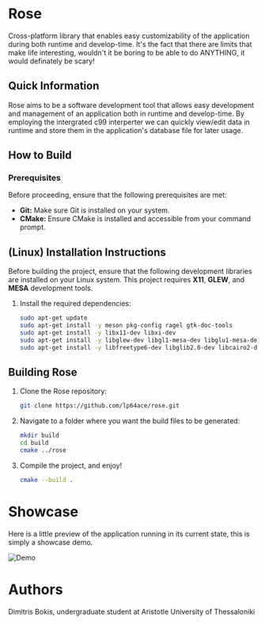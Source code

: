 # Rose

Cross-platform library that enables easy customizability of the application during both runtime and develop-time.
It's the fact that there are limits that make life interesting, wouldn't it be boring to be able to do ANYTHING, 
it would definately be scary!

## Quick Information

Rose aims to be a software development tool that allows easy development and management of an application both in runtime and develop-time. 
By employing the intergrated c99 interperter we can quickly view/edit data in runtime and store them in the application's database file for later usage.

## How to Build

### Prerequisites

Before proceeding, ensure that the following prerequisites are met:

- **Git:** Make sure Git is installed on your system.
- **CMake:** Ensure CMake is installed and accessible from your command prompt.

## (Linux) Installation Instructions

Before building the project, ensure that the following development libraries are installed on your Linux system.
This project requires **X11**, **GLEW**, and **MESA** development tools.

1. Install the required dependencies:

	```bash
	sudo apt-get update
	sudo apt-get install -y meson pkg-config ragel gtk-doc-tools
	sudo apt-get install -y libx11-dev libxi-dev
	sudo apt-get install -y libglew-dev libgl1-mesa-dev libglu1-mesa-dev
	sudo apt-get install -y libfreetype6-dev libglib2.0-dev libcairo2-dev
	```

## Building Rose

1. Clone the Rose repository:

	```bash
	git clone https://github.com/lp64ace/rose.git
	```

2. Navigate to a folder where you want the build files to be generated:

	```bash
	mkdir build
	cd build
	cmake ../rose
	```
3. Compile the project, and enjoy!

	```bash
	cmake --build .
	```

# Showcase

Here is a little preview of the application running in its current state, this is simply a 
showcase demo.

![Demo](https://i.imgur.com/DVFK4xn.png)

# Authors

Dimitris Bokis,
undergraduate student at Aristotle University of Thessaloniki
